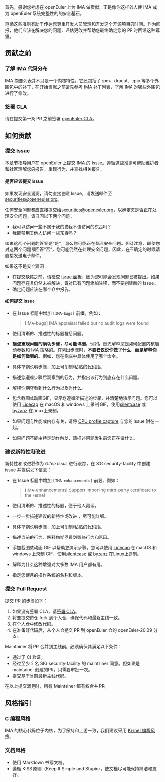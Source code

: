 首先，感谢您考虑在 openEuler 上为 IMA 做贡献。正是像你这样的人使 IMA 成为 openEuler 系统完整性的的安全基石。

遵循这些准则有助于传达您尊重开发人员管理和开发这个开源项目的时间。作为回报，他们应该在解决您的问题、评估更改并帮助您最终确定您的 PR 时回馈这种尊重。

## 贡献之前

### 了解 IMA 代码分布

IMA 摘要列表并不只是一个内核特性，它还包括了 rpm、dracut、cpio 等多个外围包中的补丁，在开始贡献之前请先参考 [IMA 补丁列表](https://gitee.com/openeuler/security-facility/tree/master/ima/src/README.md)，了解 IMA 对哪些外围包进行了修改。

### 签署 CLA

请在提交第一条 PR 之前签署 [openEuler CLA](https://clasign.osinfra.cn/sign/Z2l0ZWUlMkZvcGVuZXVsZXI=)。

## 如何贡献

### 提交 Issue

本章节指导用户在 openEuler 上提交 IMA 的 Issue。遵循这些准则可帮助维护者和社区理解您的报告，重现行为，并查找相关报告。

#### 是否应该提交 Issue

如果发现安全漏洞，请勿直接创建 Issue，请发送邮件至 [securities@openeuler.org](mailto:securities@openeuler.org)。

任何安全问题都应直接提交给[securities@openeuler.org](mailto:securities@openeuler.org)，以确定您是否正在处理安全问题，请自问以下两个问题：

* 我可以访问一些不属于我的或我不该访问的东西吗？
* 我能禁用其他人访问一些东西吗？

如果这两个问题的答案是“是”，那么您可能正在处理安全问题。但请注意，即使您对这两个问题都回答“否”，您可能仍然在处理安全问题，因此，在不确定的时候请直接发送电子邮件。

如果这不是安全漏洞：

* 在提交缺陷之前，请检查 [Issue 面板](https://gitee.com/openeuler/security-facility/issues)，因为您可能会发现问题已被提出。如果问题存在且仍然未被解决，请对已有问题添加注释，而不要创建新的 Issue。
* 确定问题应该在哪个仓中报告。

#### 如何提交 Issue

* 在 Issue 标题中增加 `[IMA-bugs]` 前缀，例如：

  > [IMA-bugs] IMA appraisal failed but no audit logs were found

* 使用清晰的、描述性的标题概括问题。

* **描述重现问题的确切步骤，尽可能详细**。例如，首先解释您是如何配置内核启动参数和 IMA 策略的。在列出步骤时，**不要仅仅说你做了什么，而是解释你是如何做到的**。例如，您在终端中具体使用了哪个命令。

* 具体举例说明步骤，加上可复制/粘贴的[代码段](https://help.github.com/items/markdown-basics/#multi-line)。

* 描述您遵循步骤后观察到的行为，并指出该行为到底存在什么问题。

* 解释你期望看到什么行为以及为什么。

* 包含截图或动画GIF，显示您遵循所描述的步骤，并清楚地演示问题。您可以使用 [Licecap](https://www.cockos.com/licecap/) 在 macOS 和 windows 上录制 GIF，使用[silentcase](https://github.com/colinkeenan/silentcast) 或 [byzanz](https://github.com/GNOME/byzanz) 在Linux上录制。

* 如果问题与性能或内存有关，请将 [CPU profile capture](https://flight-manual.atom.io/hacking-atom/sections/debugging/#diagnose-runtime-performance) 与您的 Issue 附在一起。

- 如果问题不能由特定动作触发，请描述问题发生前您正在做什么。

### 建议新特性和改进

新特性和改进将作为 *Gitee Issue* 进行跟踪，在 SIG security-facility 中创建 issue 并提供以下信息：

* 在 Issue 标题中增加 `[IMA-enhancements]` 前缀，例如：

  > [IMA-enhancements] Support importing third-party certificate to the kernel

* 使用清晰的、描述性的标题，便于他人阅读。

* 一步一步描述建议的新特性或改进 ，尽可能详细。

* 具体举例说明步骤，加上可复制/粘贴的[代码段](https://help.github.com/items/markdown-basics/#multi-line)。

* 描述当前的行为，解释您期望看到哪些行为和原因。

* 添加截图或动画 GIF 以帮助您演示步骤。您可以使用 [Licecap](https://www.cockos.com/licecap/) 在 macOS 和 windows 上录制 GIF，使用[silentcase](https://github.com/colinkeenan/silentcast) 或 [byzanz](https://github.com/GNOME/byzanz) 在Linux上录制。

* 解释为什么这种增强对大多数 IMA 用户都有用。

- 指定您使用的操作系统的名称和版本。

### 提交 Pull Request

提交 PR 的步骤如下：

1. 如果没有签署 CLA，请[签署 CLA](https://clasign.osinfra.cn/sign/Z2l0ZWUlMkZvcGVuZXVsZXI=)。
2. 将要提交的仓 fork 到个人仓，确保代码和最新主线一致。
3. 在个人仓中修改代码。
4. 在准备好代码后，从个人仓提交 PR 到 openEuler 仓的 openEuler-20.09 分支。

Maintainer 将 PR 合并到主线前，必须确保其满足以下条件：

* 通过了 CI 验证。
* 经过至少 2 名 SIG security-facility 的 maintainer 同意。但如果是 maintainer 创建的PR，只需要审批一次。
* 提交基于当前最新主线代码。

在以上提交满足时，所有 Maintainer 都有权合并 PR。

## 风格指引

### C 编程风格

IMA 的核心代码位于内核，为了保持和上游一致，我们建议采用 [Kernel 编程风格](https://www.kernel.org/doc/html/v4.10/process/coding-style.html)。

### 文档风格

* 使用 Markdown 书写文档。
* 遵循 KISS 原则（Keep It Simple and Stupid），使文档尽可能保持简洁和友好。